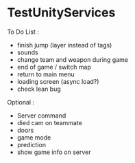 # TestUnityServices

To Do List : 
- finish jump (layer instead of tags)
- sounds
- change team and weapon during game
- end of game / switch map
- return to main menu
- loading screen (async load?)
- check lean bug

Optional :
- Server command
- died cam on teammate
- doors
- game mode
- prediction
- show game info on server
